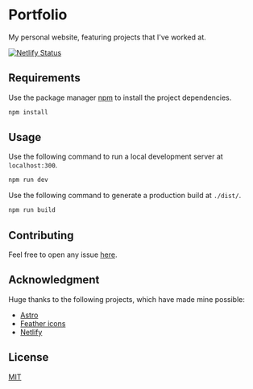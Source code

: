 # Portfolio

My personal website, featuring projects that I've worked at.

[![Netlify Status](https://api.netlify.com/api/v1/badges/f5bd4038-68b5-4ffc-ba5e-d331dc060ee4/deploy-status)](https://app.netlify.com/sites/lorenzo-capalbo/deploys)

## Requirements

Use the package manager [npm](https://www.npmjs.com/package/npm) to install the project dependencies.

```bash
npm install
```

## Usage

Use the following command to run a local development server at `localhost:300`.

```bash
npm run dev
```

Use the following command to generate a production build at `./dist/`.

```bash
npm run build
```

## Contributing

Feel free to open any issue [here](https://gitlab.com/KLB0/portfolio/-/issues).

## Acknowledgment

Huge thanks to the following projects, which have made mine possible:

- [Astro](https://astro.build/)
- [Feather icons](https://feathericons.com/)
- [Netlify](https://www.netlify.com/)

## License

[MIT](https://choosealicense.com/licenses/mit/)
